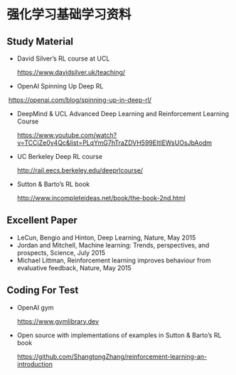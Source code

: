 # 强化学习基础学习资料

## Study Material

- David Silver’s RL course at UCL

  https://www.davidsilver.uk/teaching/

- OpenAI Spinning Up Deep RL

​		https://openai.com/blog/spinning-up-in-deep-rl/

- DeepMind & UCL Advanced Deep Learning and Reinforcement Learning Course

  https://www.youtube.com/watch?v=TCCjZe0y4Qc&list=PLqYmG7hTraZDVH599EItlEWsUOsJbAodm

- UC Berkeley Deep RL course

  http://rail.eecs.berkeley.edu/deeprlcourse/

- Sutton & Barto’s RL book

  http://www.incompleteideas.net/book/the-book-2nd.html

## Excellent Paper

- LeCun, Bengio and Hinton, Deep Learning, Nature, May 2015
- Jordan and Mitchell, Machine learning: Trends, perspectives, and prospects, Science, July 2015
- Michael Littman, Reinforcement learning improves behaviour from evaluative feedback, Nature, May 2015



## Coding For Test

- OpenAI gym

  https://www.gymlibrary.dev

- Open source with implementations of examples in Sutton & Barto’s RL book

  https://github.com/ShangtongZhang/reinforcement-learning-an-introduction